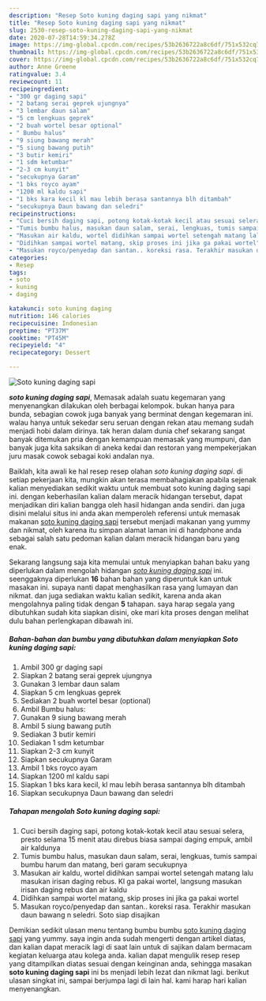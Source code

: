 ```yaml
---
description: "Resep Soto kuning daging sapi yang nikmat"
title: "Resep Soto kuning daging sapi yang nikmat"
slug: 2530-resep-soto-kuning-daging-sapi-yang-nikmat
date: 2020-07-28T14:59:34.278Z
image: https://img-global.cpcdn.com/recipes/53b2636722a8c6df/751x532cq70/soto-kuning-daging-sapi-foto-resep-utama.jpg
thumbnail: https://img-global.cpcdn.com/recipes/53b2636722a8c6df/751x532cq70/soto-kuning-daging-sapi-foto-resep-utama.jpg
cover: https://img-global.cpcdn.com/recipes/53b2636722a8c6df/751x532cq70/soto-kuning-daging-sapi-foto-resep-utama.jpg
author: Anne Greene
ratingvalue: 3.4
reviewcount: 11
recipeingredient:
- "300 gr daging sapi"
- "2 batang serai geprek ujungnya"
- "3 lembar daun salam"
- "5 cm lengkuas geprek"
- "2 buah wortel besar optional"
- " Bumbu halus"
- "9 siung bawang merah"
- "5 siung bawang putih"
- "3 butir kemiri"
- "1 sdm ketumbar"
- "2-3 cm kunyit"
- "secukupnya Garam"
- "1 bks royco ayam"
- "1200 ml kaldu sapi"
- "1 bks kara kecil kl mau lebih berasa santannya blh ditambah"
- "secukupnya Daun bawang dan seledri"
recipeinstructions:
- "Cuci bersih daging sapi, potong kotak-kotak kecil atau sesuai selera, presto selama 15 menit atau direbus biasa sampai daging empuk, ambil air kaldunya"
- "Tumis bumbu halus, masukan daun salam, serai, lengkuas, tumis sampai bumbu harum dan matang, beri garam secukupnya"
- "Masukan air kaldu, wortel didihkan sampai wortel setengah matang lalu masukan irisan daging rebus. Kl ga pakai wortel, langsung masukan irisan daging rebus dan air kaldu"
- "Didihkan sampai wortel matang, skip proses ini jika ga pakai wortel"
- "Masukan royco/penyedap dan santan.. koreksi rasa. Terakhir masukan daun bawang n seledri. Soto siap disajikan"
categories:
- Resep
tags:
- soto
- kuning
- daging

katakunci: soto kuning daging 
nutrition: 146 calories
recipecuisine: Indonesian
preptime: "PT37M"
cooktime: "PT45M"
recipeyield: "4"
recipecategory: Dessert

---
```



![Soto kuning daging sapi](https://img-global.cpcdn.com/recipes/53b2636722a8c6df/751x532cq70/soto-kuning-daging-sapi-foto-resep-utama.jpg)

<b><i>soto kuning daging sapi</i></b>, Memasak adalah suatu kegemaran yang menyenangkan dilakukan oleh berbagai kelompok. bukan hanya para bunda, sebagian cowok juga banyak yang berminat dengan kegemaran ini. walau hanya untuk sekedar seru seruan dengan rekan atau memang sudah menjadi hobi dalam dirinya. tak heran dalam dunia chef sekarang sangat banyak ditemukan pria dengan kemampuan memasak yang mumpuni, dan banyak juga kita saksikan di aneka kedai dan restoran yang mempekerjakan juru masak cowok sebagai koki andalan nya.



Baiklah, kita awali ke hal resep resep olahan <i>soto kuning daging sapi</i>. di setiap pekerjaan kita, mungkin akan terasa membahagiakan apabila sejenak kalian menyediakan sedikit waktu untuk membuat soto kuning daging sapi ini. dengan keberhasilan kalian dalam meracik hidangan tersebut, dapat menjadikan diri kalian bangga oleh hasil hidangan anda sendiri. dan juga disini melalui situs ini anda akan memperoleh referensi untuk memasak makanan <u>soto kuning daging sapi</u> tersebut menjadi makanan yang yummy dan nikmat, oleh karena itu simpan alamat laman ini di handphone anda sebagai salah satu pedoman kalian dalam meracik hidangan baru yang enak.


Sekarang langsung saja kita memulai untuk menyiapkan bahan baku yang diperlukan dalam mengolah hidangan <u><i>soto kuning daging sapi</i></u> ini. seenggaknya diperlukan <b>16</b> bahan bahan yang diperuntuk kan untuk masakan ini. supaya nanti dapat menghasilkan rasa yang lumayan dan nikmat. dan juga sediakan waktu kalian sedikit, karena anda akan mengolahnya paling tidak dengan <b>5</b> tahapan. saya harap segala yang dibutuhkan sudah kita siapkan disini, oke mari kita proses dengan melihat dulu bahan perlengkapan dibawah ini.

<!--inarticleads1-->

##### Bahan-bahan dan bumbu yang dibutuhkan dalam menyiapkan Soto kuning daging sapi:

1. Ambil 300 gr daging sapi
1. Siapkan 2 batang serai geprek ujungnya
1. Gunakan 3 lembar daun salam
1. Siapkan 5 cm lengkuas geprek
1. Sediakan 2 buah wortel besar (optional)
1. Ambil  Bumbu halus:
1. Gunakan 9 siung bawang merah
1. Ambil 5 siung bawang putih
1. Sediakan 3 butir kemiri
1. Sediakan 1 sdm ketumbar
1. Siapkan 2-3 cm kunyit
1. Siapkan secukupnya Garam
1. Ambil 1 bks royco ayam
1. Siapkan 1200 ml kaldu sapi
1. Siapkan 1 bks kara kecil, kl mau lebih berasa santannya blh ditambah
1. Siapkan secukupnya Daun bawang dan seledri




<!--inarticleads2-->

##### Tahapan mengolah Soto kuning daging sapi:

1. Cuci bersih daging sapi, potong kotak-kotak kecil atau sesuai selera, presto selama 15 menit atau direbus biasa sampai daging empuk, ambil air kaldunya
1. Tumis bumbu halus, masukan daun salam, serai, lengkuas, tumis sampai bumbu harum dan matang, beri garam secukupnya
1. Masukan air kaldu, wortel didihkan sampai wortel setengah matang lalu masukan irisan daging rebus. Kl ga pakai wortel, langsung masukan irisan daging rebus dan air kaldu
1. Didihkan sampai wortel matang, skip proses ini jika ga pakai wortel
1. Masukan royco/penyedap dan santan.. koreksi rasa. Terakhir masukan daun bawang n seledri. Soto siap disajikan




Demikian sedikit ulasan menu tentang bumbu bumbu <u>soto kuning daging sapi</u> yang yummy. saya ingin anda sudah mengerti dengan artikel diatas, dan kalian dapat meracik lagi di saat lain untuk di sajikan dalam bermacam kegiatan keluarga atau kolega anda. kalian dapat mengulik resep resep yang ditampilkan diatas sesuai dengan keinginan anda, sehingga masakan <b>soto kuning daging sapi</b> ini bs menjadi lebih lezat dan nikmat lagi. berikut ulasan singkat ini, sampai berjumpa lagi di lain hal. kami harap hari kalian menyenangkan.
